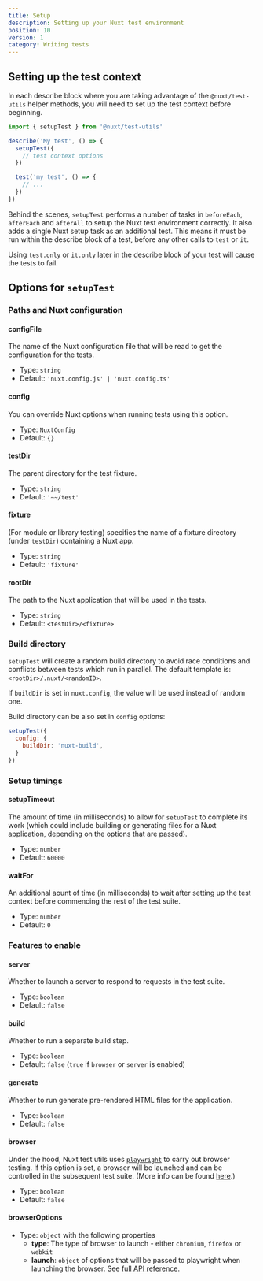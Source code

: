 ```yaml
---
title: Setup
description: Setting up your Nuxt test environment
position: 10
version: 1
category: Writing tests
---
```


## Setting up the test context

In each describe block where you are taking advantage of the `@nuxt/test-utils` helper methods, you will need to set up the test context before beginning.

```js
import { setupTest } from '@nuxt/test-utils'

describe('My test', () => {
  setupTest({
    // test context options
  })

  test('my test', () => {
    // ...
  })
})
```

Behind the scenes, `setupTest` performs a number of tasks in `beforeEach`, `afterEach` and `afterAll` to setup the Nuxt test environment correctly. It also adds a single Nuxt setup task as an additional test. This means it must be run within the describe block of a test, before any other calls to `test` or `it`. 

<alert type="warning">

Using `test.only` or `it.only` later in the describe block of your test will cause the tests to fail.

</alert>

## Options for `setupTest`

### Paths and Nuxt configuration

#### configFile

The name of the Nuxt configuration file that will be read to get the configuration for the tests.

* Type: `string`
* Default: `'nuxt.config.js' | 'nuxt.config.ts'`

#### config

You can override Nuxt options when running tests using this option.

* Type: `NuxtConfig`
* Default: `{}`

#### testDir

The parent directory for the test fixture.

* Type: `string`
* Default: `'~~/test'`
  
#### fixture

(For module or library testing) specifies the name of a fixture directory (under `testDir`) containing a Nuxt app.

* Type: `string`
* Default: `'fixture'`
  
#### rootDir

The path to the Nuxt application that will be used in the tests.

* Type: `string`
* Default: `<testDir>/<fixture>`

### Build directory

`setupTest` will create a random build directory to avoid race conditions and conflicts between tests which run in parallel. The default template is: `<rootDir>/.nuxt/<randomID>`.

If `buildDir` is set in `nuxt.config`, the value will be used instead of random one.

Build directory can be also set in `config` options:

```js
setupTest({
  config: {
    buildDir: 'nuxt-build',
  }
})
```

### Setup timings

#### setupTimeout

The amount of time (in milliseconds) to allow for `setupTest` to complete its work (which could include building or generating files for a Nuxt application, depending on the options that are passed).

* Type: `number`
* Default: `60000`

#### waitFor

An additional aount of time (in milliseconds) to wait after setting up the test context before commencing the rest of the test suite.

* Type: `number`
* Default: `0`

### Features to enable

#### server

Whether to launch a server to respond to requests in the test suite.

* Type: `boolean`
* Default: `false`

#### build

Whether to run a separate build step.

* Type: `boolean`
* Default: `false` (`true` if `browser` or `server` is enabled)
  
#### generate

Whether to run generate pre-rendered HTML files for the application.

* Type: `boolean`
* Default: `false`
  
<!-- #### generateOptions

* Type: `object` with the following properties
  - **build**: boolean
  - **init**: boolean
  
* Default: `{}` -->

#### browser

Under the hood, Nuxt test utils uses [`playwright`](https://playwright.dev/) to carry out browser testing. If this option is set, a browser will be launched and can be controlled in the subsequent test suite. (More info can be found [here](/api-reference/browser-testing).)

* Type: `boolean`
* Default: `false`

#### browserOptions
* Type: `object` with the following properties
  - **type**: The type of browser to launch - either `chromium`, `firefox` or `webkit`
  - **launch**: `object` of options that will be passed to playwright when launching the browser. See [full API reference](https://playwright.dev/#version=master&path=docs%2Fapi.md&q=browsertypelaunchoptions).
  